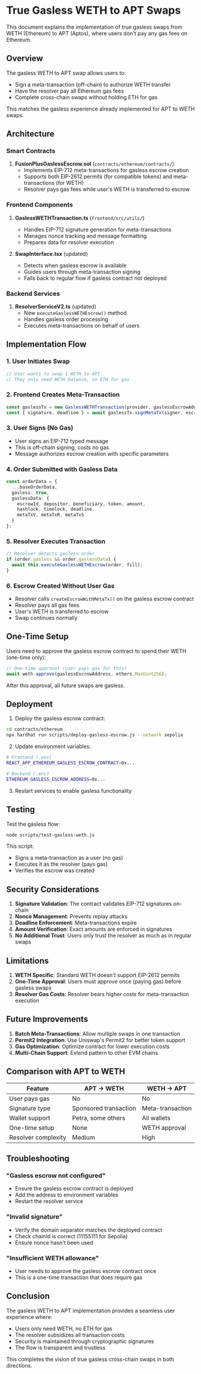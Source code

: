 # True Gasless WETH to APT Swaps

This document explains the implementation of true gasless swaps from WETH (Ethereum) to APT (Aptos), where users don't pay any gas fees on Ethereum.

## Overview

The gasless WETH to APT swap allows users to:
- Sign a meta-transaction (off-chain) to authorize WETH transfer
- Have the resolver pay all Ethereum gas fees
- Complete cross-chain swaps without holding ETH for gas

This matches the gasless experience already implemented for APT to WETH swaps.

## Architecture

### Smart Contracts

1. **FusionPlusGaslessEscrow.sol** (`contracts/ethereum/contracts/`)
   - Implements EIP-712 meta-transactions for gasless escrow creation
   - Supports both EIP-2612 permits (for compatible tokens) and meta-transactions (for WETH)
   - Resolver pays gas fees while user's WETH is transferred to escrow

### Frontend Components

1. **GaslessWETHTransaction.ts** (`frontend/src/utils/`)
   - Handles EIP-712 signature generation for meta-transactions
   - Manages nonce tracking and message formatting
   - Prepares data for resolver execution

2. **SwapInterface.tsx** (updated)
   - Detects when gasless escrow is available
   - Guides users through meta-transaction signing
   - Falls back to regular flow if gasless contract not deployed

### Backend Services

1. **ResolverServiceV2.ts** (updated)
   - New `executeGaslessWETHEscrow()` method
   - Handles gasless order processing
   - Executes meta-transactions on behalf of users

## Implementation Flow

### 1. User Initiates Swap
```typescript
// User wants to swap 1 WETH to APT
// They only need WETH balance, no ETH for gas
```

### 2. Frontend Creates Meta-Transaction
```typescript
const gaslessTx = new GaslessWETHTransaction(provider, gaslessEscrowAddress, chainId);
const { signature, deadline } = await gaslessTx.signMetaTx(signer, escrowParams);
```

### 3. User Signs (No Gas)
- User signs an EIP-712 typed message
- This is off-chain signing, costs no gas
- Message authorizes escrow creation with specific parameters

### 4. Order Submitted with Gasless Data
```typescript
const orderData = {
  ...baseOrderData,
  gasless: true,
  gaslessData: {
    escrowId, depositor, beneficiary, token, amount,
    hashlock, timelock, deadline,
    metaTxV, metaTxR, metaTxS
  }
};
```

### 5. Resolver Executes Transaction
```typescript
// Resolver detects gasless order
if (order.gasless && order.gaslessData) {
  await this.executeGaslessWETHEscrow(order, fill);
}
```

### 6. Escrow Created Without User Gas
- Resolver calls `createEscrowWithMetaTx()` on the gasless escrow contract
- Resolver pays all gas fees
- User's WETH is transferred to escrow
- Swap continues normally

## One-Time Setup

Users need to approve the gasless escrow contract to spend their WETH (one-time only):

```javascript
// One-time approval (user pays gas for this)
await weth.approve(gaslessEscrowAddress, ethers.MaxUint256);
```

After this approval, all future swaps are gasless.

## Deployment

1. Deploy the gasless escrow contract:
```bash
cd contracts/ethereum
npx hardhat run scripts/deploy-gasless-escrow.js --network sepolia
```

2. Update environment variables:
```bash
# Frontend (.env)
REACT_APP_ETHEREUM_GASLESS_ESCROW_CONTRACT=0x...

# Backend (.env)
ETHEREUM_GASLESS_ESCROW_ADDRESS=0x...
```

3. Restart services to enable gasless functionality

## Testing

Test the gasless flow:
```bash
node scripts/test-gasless-weth.js
```

This script:
- Signs a meta-transaction as a user (no gas)
- Executes it as the resolver (pays gas)
- Verifies the escrow was created

## Security Considerations

1. **Signature Validation**: The contract validates EIP-712 signatures on-chain
2. **Nonce Management**: Prevents replay attacks
3. **Deadline Enforcement**: Meta-transactions expire
4. **Amount Verification**: Exact amounts are enforced in signatures
5. **No Additional Trust**: Users only trust the resolver as much as in regular swaps

## Limitations

1. **WETH Specific**: Standard WETH doesn't support EIP-2612 permits
2. **One-Time Approval**: Users must approve once (paying gas) before gasless swaps
3. **Resolver Gas Costs**: Resolver bears higher costs for meta-transaction execution

## Future Improvements

1. **Batch Meta-Transactions**: Allow multiple swaps in one transaction
2. **Permit2 Integration**: Use Uniswap's Permit2 for better token support
3. **Gas Optimization**: Optimize contract for lower execution costs
4. **Multi-Chain Support**: Extend pattern to other EVM chains

## Comparison with APT to WETH

| Feature | APT → WETH | WETH → APT |
|---------|------------|------------|
| User pays gas | No | No |
| Signature type | Sponsored transaction | Meta-transaction |
| Wallet support | Petra, some others | All wallets |
| One-time setup | None | WETH approval |
| Resolver complexity | Medium | High |

## Troubleshooting

### "Gasless escrow not configured"
- Ensure the gasless escrow contract is deployed
- Add the address to environment variables
- Restart the resolver service

### "Invalid signature"
- Verify the domain separator matches the deployed contract
- Check chainId is correct (11155111 for Sepolia)
- Ensure nonce hasn't been used

### "Insufficient WETH allowance"
- User needs to approve the gasless escrow contract once
- This is a one-time transaction that does require gas

## Conclusion

The gasless WETH to APT implementation provides a seamless user experience where:
- Users only need WETH, no ETH for gas
- The resolver subsidizes all transaction costs
- Security is maintained through cryptographic signatures
- The flow is transparent and trustless

This completes the vision of true gasless cross-chain swaps in both directions.
